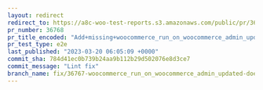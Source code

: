 ```yaml
---
layout: redirect
redirect_to: https://a8c-woo-test-reports.s3.amazonaws.com/public/pr/36768/e2e/index.html
pr_number: 36768
pr_title_encoded: "Add+missing+woocommerce_run_on_woocommerce_admin_updated+hook+for+RemoteInboxNotificationsEngine+scheduled+action"
pr_test_type: e2e
last_published: "2023-03-20 06:05:09 +0000"
commit_sha: 784d41ec0b739b24aa9b112b29d502076e8d3ce7
commit_message: "Lint fix"
branch_name: fix/36767-woocommerce_run_on_woocommerce_admin_updated-does-not-run
---
```

